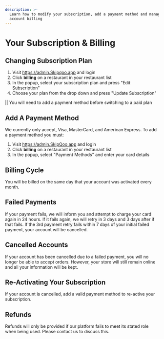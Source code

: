 ```yaml
---
description: >-
  Learn how to modify your subscription, add a payment method and manage your
  account billing
---
```


# Your Subscription & Billing

## Changing Subscription Plan

1. Visit https://admin.Skipqoo.app and login
2. Click **billing** on a restaurant in your restaurant list
3. In the popup, select your subscription plan and press "Edit Subscription"
4. Choose your plan from the drop down and press "Update Subscription"

\|\| You will need to add a payment method before switching to a paid plan

## Add A Payment Method

We currently only accept, Visa, MasterCard, and American Express. To add a payment method you must:

1. Visit https://admin.SkipQoo.app and login
2. Click **billing** on a restaurant in your restaurant list
3. In the popup, select "Payment Methods" and enter your card details

## Billing Cycle

You will be billed on the same day that your account was activated every month.

## Failed Payments

If your payment fails, we will inform you and attempt to charge your card again in 24 hours. If it fails again, we will retry in 3 days and 3 days after if that fails. If the 3rd payment retry fails within 7 days of your initial failed payment, your account will be cancelled.

## Cancelled Accounts

If your account has been cancelled due to a failed payment, you will no longer be able to accept orders. However, your store will still remain online and all your information will be kept.

## Re-Activating Your Subscription

If your account is cancelled, add a valid payment method to re-active your subscription.

## Refunds

Refunds will only be provided if our platform fails to meet its stated role when being used. Please contact us to discuss this.

